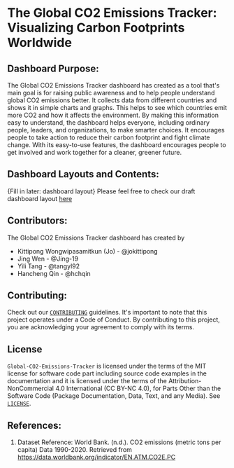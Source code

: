 
# The Global CO2 Emissions Tracker: Visualizing Carbon Footprints Worldwide

## Dashboard Purpose: 
The Global CO2 Emissions Tracker dashboard has created as a tool that's main goal is for raising public awareness and to help people understand global CO2 emissions better. It collects data from different countries and shows it in simple charts and graphs. This helps to see which countries emit more CO2 and how it affects the environment. By making this information easy to understand, the dashboard helps everyone, including ordinary people, leaders, and organizations, to make smarter choices. It encourages people to take action to reduce their carbon footprint and fight climate change. With its easy-to-use features, the dashboard encourages people to get involved and work together for a cleaner, greener future.

## Dashboard Layouts and Contents:
{Fill in later: dashboard layout}
Please feel free to check our draft dashboard layout [here](https://github.com/UBC-MDS/DSCI-532_2024_17_Global-CO2-Emissions-Tracker/blob/main/img/dashboard.png)

## Contributors: 
The Global CO2 Emissions Tracker dashboard has created by 
* Kittipong Wongwipasamitkun (Jo) - @jokittipong
* Jing Wen - @Jing-19
* Yili Tang - @tangyl92
* Hancheng Qin - @hchqin

## Contributing:
Check out our [`CONTRIBUTING`](https://github.com/UBC-MDS/DSCI-532_2024_17_Global-CO2-Emissions-Tracker/blob/main/CONTRIBUTING.md) guidelines. It's important to note that this project operates under a Code of Conduct. By contributing to this project, you are acknowledging your agreement to comply with its terms.

## License
`Global-CO2-Emissions-Tracker` is licensed under the terms of the MIT license for software code part including source code examples in the documentation and it is licensed under the terms of the Attribution-NonCommercial 4.0 International (CC BY-NC 4.0), for Parts Other than the Software Code (Package Documentation, Data, Text, and any Media). See [`LICENSE`](https://github.com/UBC-MDS/DSCI-532_2024_17_Global-CO2-Emissions-Tracker/blob/main/LICENSE).

## References:
1. Dataset Reference: World Bank. (n.d.). CO2 emissions (metric tons per capita) Data 1990-2020. Retrieved from https://data.worldbank.org/indicator/EN.ATM.CO2E.PC